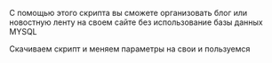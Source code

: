 С помощью этого скрипта вы сможете организовать блог или новостную ленту на своем сайте без использование базы данных MYSQL 

Скачиваем скрипт и меняем параметры на свои и пользуемся 
